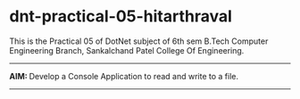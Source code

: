 # dnt-practical-05-hitarthraval
This is the Practical 05 of DotNet subject of 6th sem B.Tech Computer Engineering Branch, Sankalchand Patel College Of Engineering.
<hr>
<b>AIM: </b> Develop a Console Application to read and write to a file.
<br>
<hr>
